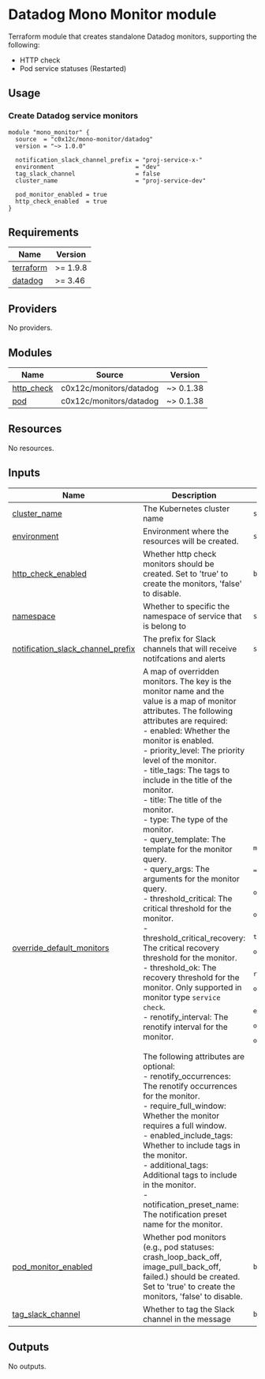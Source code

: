# Datadog Mono Monitor module

Terraform module that creates standalone Datadog monitors, supporting the following:

- HTTP check
- Pod service statuses (Restarted)

## Usage

### Create Datadog service monitors

```hcl
module "mono_monitor" {
  source  = "c0x12c/mono-monitor/datadog"
  version = "~> 1.0.0"

  notification_slack_channel_prefix = "proj-service-x-"
  environment                       = "dev"
  tag_slack_channel                 = false
  cluster_name                      = "proj-service-dev"

  pod_monitor_enabled = true
  http_check_enabled  = true
}
```

<!-- BEGIN_TF_DOCS -->
## Requirements

| Name | Version |
|------|---------|
| <a name="requirement_terraform"></a> [terraform](#requirement\_terraform) | >= 1.9.8 |
| <a name="requirement_datadog"></a> [datadog](#requirement\_datadog) | >= 3.46 |

## Providers

No providers.

## Modules

| Name | Source | Version |
|------|--------|---------|
| <a name="module_http_check"></a> [http\_check](#module\_http\_check) | c0x12c/monitors/datadog | ~> 0.1.38 |
| <a name="module_pod"></a> [pod](#module\_pod) | c0x12c/monitors/datadog | ~> 0.1.38 |

## Resources

No resources.

## Inputs

| Name | Description | Type | Default | Required |
|------|-------------|------|---------|:--------:|
| <a name="input_cluster_name"></a> [cluster\_name](#input\_cluster\_name) | The Kubernetes cluster name | `string` | n/a | yes |
| <a name="input_environment"></a> [environment](#input\_environment) | Environment where the resources will be created. | `string` | n/a | yes |
| <a name="input_http_check_enabled"></a> [http\_check\_enabled](#input\_http\_check\_enabled) | Whether http check monitors should be created. Set to 'true' to create the monitors, 'false' to disable. | `bool` | `false` | no |
| <a name="input_namespace"></a> [namespace](#input\_namespace) | Whether to specific the namespace of service that is belong to | `string` | n/a | yes |
| <a name="input_notification_slack_channel_prefix"></a> [notification\_slack\_channel\_prefix](#input\_notification\_slack\_channel\_prefix) | The prefix for Slack channels that will receive notifcations and alerts | `string` | n/a | yes |
| <a name="input_override_default_monitors"></a> [override\_default\_monitors](#input\_override\_default\_monitors) | A map of overridden monitors. The key is the monitor name and the value is a map of monitor attributes. The following attributes are required:<br/>    - enabled: Whether the monitor is enabled.<br/>    - priority\_level: The priority level of the monitor.<br/>    - title\_tags: The tags to include in the title of the monitor.<br/>    - title: The title of the monitor.<br/>    - type: The type of the monitor.<br/>    - query\_template: The template for the monitor query.<br/>    - query\_args: The arguments for the monitor query.<br/>    - threshold\_critical: The critical threshold for the monitor.<br/>    - threshold\_critical\_recovery: The critical recovery threshold for the monitor.<br/>    - threshold\_ok: The recovery threshold for the monitor. Only supported in monitor type `service check`.<br/>    - renotify\_interval: The renotify interval for the monitor.<br/><br/>    The following attributes are optional:<br/>    - renotify\_occurrences: The renotify occurrences for the monitor.<br/>    - require\_full\_window: Whether the monitor requires a full window.<br/>    - enabled\_include\_tags: Whether to include tags in the monitor.<br/>    - additional\_tags: Additional tags to include in the monitor.<br/>    - notification\_preset\_name: The notification preset name for the monitor. | <pre>map(object({<br/>    enabled                     = optional(bool)<br/>    priority_level              = optional(number)<br/>    title_tags                  = optional(string)<br/>    title                       = optional(string)<br/>    type                        = optional(string)<br/>    query_template              = optional(string)<br/>    query_args                  = optional(map(string))<br/>    threshold_critical          = optional(number)<br/>    threshold_critical_recovery = optional(number)<br/>    threshold_ok                = optional(number)<br/>    renotify_interval           = optional(number)<br/>    renotify_occurrences        = optional(number)<br/>    require_full_window         = optional(bool)<br/>    enabled_include_tags        = optional(bool)<br/>    additional_tags             = optional(list(string))<br/>    notification_preset_name    = optional(string)<br/>  }))</pre> | `{}` | no |
| <a name="input_pod_monitor_enabled"></a> [pod\_monitor\_enabled](#input\_pod\_monitor\_enabled) | Whether pod monitors (e.g., pod statuses: crash\_loop\_back\_off, image\_pull\_back\_off, failed.) should be created. Set to 'true' to create the monitors, 'false' to disable. | `bool` | `false` | no |
| <a name="input_tag_slack_channel"></a> [tag\_slack\_channel](#input\_tag\_slack\_channel) | Whether to tag the Slack channel in the message | `bool` | `true` | no |

## Outputs

No outputs.
<!-- END_TF_DOCS -->
